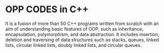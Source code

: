 # OPP CODES in C++

It is a fusion of more than 50 C++ programs written from scratch with an aim of understanding basic features of OOP, such as inheritance, encapsulation, polymorphism, and data abstraction. 
It includes insertion, deletion and traversing of data structures such as stacks, queues, linked lists, circular linked lists, doubly linked lists, and circular queues.
